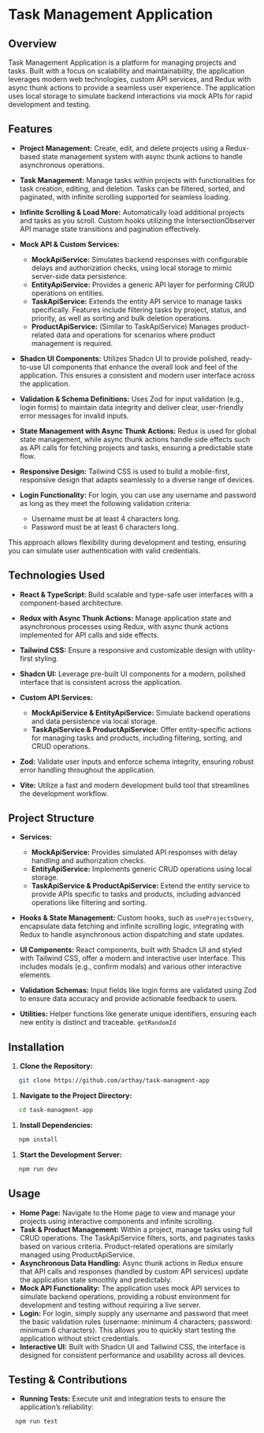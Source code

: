 # Task Management Application
## Overview
Task Management Application is a platform for managing projects and tasks. Built with a focus on scalability and maintainability, the application leverages modern web technologies, custom API services, and Redux with async thunk actions to provide a seamless user experience. The application uses local storage to simulate backend interactions via mock APIs for rapid development and testing.

## Features
- **Project Management:**
Create, edit, and delete projects using a Redux-based state management system with async thunk actions to handle asynchronous operations.

- **Task Management:**
Manage tasks within projects with functionalities for task creation, editing, and deletion. Tasks can be filtered, sorted, and paginated, with infinite scrolling supported for seamless loading.

- **Infinite Scrolling & Load More:**
  Automatically load additional projects and tasks as you scroll. Custom hooks utilizing the IntersectionObserver API manage state transitions and pagination effectively.

- **Mock API & Custom Services:**
   - **MockApiService:** Simulates backend responses with configurable delays and authorization checks, using local storage to mimic server-side data persistence.
   - **EntityApiService:** Provides a generic API layer for performing CRUD operations on entities.
   - **TaskApiService:** Extends the entity API service to manage tasks specifically. Features include filtering tasks by project, status, and priority, as well as sorting and bulk deletion operations.
   - **ProductApiService:** (Similar to TaskApiService) Manages product-related data and operations for scenarios where product management is required.

- **Shadcn UI Components:**
  Utilizes Shadcn UI to provide polished, ready-to-use UI components that enhance the overall look and feel of the application. This ensures a consistent and modern user interface across the application.

- **Validation & Schema Definitions:**
Uses Zod for input validation (e.g., login forms) to maintain data integrity and deliver clear, user-friendly error messages for invalid inputs.

- **State Management with Async Thunk Actions:**
  Redux is used for global state management, while async thunk actions handle side effects such as API calls for fetching projects and tasks, ensuring a predictable state flow.

- **Responsive Design:**
  Tailwind CSS is used to build a mobile-first, responsive design that adapts seamlessly to a diverse range of devices.

- **Login Functionality:**
  For login, you can use any username and password as long as they meet the following validation criteria:
   - Username must be at least 4 characters long.
   - Password must be at least 6 characters long.

This approach allows flexibility during development and testing, ensuring you can simulate user authentication with valid credentials.


## Technologies Used
- **React & TypeScript:**
  Build scalable and type-safe user interfaces with a component-based architecture.
- **Redux with Async Thunk Actions:**
  Manage application state and asynchronous processes using Redux, with async thunk actions implemented for API calls and side effects.
- **Tailwind CSS:**
  Ensure a responsive and customizable design with utility-first styling.
- **Shadcn UI:**
  Leverage pre-built UI components for a modern, polished interface that is consistent across the application.
- **Custom API Services:**
   - **MockApiService & EntityApiService:** Simulate backend operations and data persistence via local storage.
   - **TaskApiService & ProductApiService:** Offer entity-specific actions for managing tasks and products, including filtering, sorting, and CRUD operations.

- **Zod:**
  Validate user inputs and enforce schema integrity, ensuring robust error handling throughout the application.
- **Vite:**
  Utilize a fast and modern development build tool that streamlines the development workflow.

## Project Structure
- **Services:**
   - **MockApiService:** Provides simulated API responses with delay handling and authorization checks.
   -  **EntityApiService:** Implements generic CRUD operations using local storage.
   - **TaskApiService & ProductApiService:** Extend the entity service to provide APIs specific to tasks and products, including advanced operations like filtering and sorting.

- **Hooks & State Management:**
  Custom hooks, such as `useProjectsQuery`, encapsulate data fetching and infinite scrolling logic, integrating with Redux to handle asynchronous action dispatching and state updates.
- **UI Components:**
  React components, built with Shadcn UI and styled with Tailwind CSS, offer a modern and interactive user interface. This includes modals (e.g., confirm modals) and various other interactive elements.
- **Validation Schemas:**
  Input fields like login forms are validated using Zod to ensure data accuracy and provide actionable feedback to users.
- **Utilities:**
  Helper functions like generate unique identifiers, ensuring each new entity is distinct and traceable. `getRandomId`

## Installation
1. **Clone the Repository:**
``` bash
   git clone https://github.com/arthay/task-managment-app
```
1. **Navigate to the Project Directory:**
``` bash
   cd task-managment-app
```
1. **Install Dependencies:**
``` bash
   npm install
```
1. **Start the Development Server:**
``` bash
   npm run dev
```

## Usage
- **Home Page:**
  Navigate to the Home page to view and manage your projects using interactive components and infinite scrolling.
- **Task & Product Management:**
  Within a project, manage tasks using full CRUD operations. The TaskApiService filters, sorts, and paginates tasks based on various criteria. Product-related operations are similarly managed using ProductApiService.
- **Asynchronous Data Handling:**
  Async thunk actions in Redux ensure that API calls and responses (handled by custom API services) update the application state smoothly and predictably.
- **Mock API Functionality:**
  The application uses mock API services to simulate backend operations, providing a robust environment for development and testing without requiring a live server.
- **Login:**
  For login, simply supply any username and password that meet the basic validation rules (username: minimum 4 characters; password: minimum 6 characters). This allows you to quickly start testing the application without strict credentials.
- **Interactive UI:**
  Built with Shadcn UI and Tailwind CSS, the interface is designed for consistent performance and usability across all devices.

## Testing & Contributions
- **Running Tests:**
  Execute unit and integration tests to ensure the application’s reliability:
``` bash
  npm run test
```

